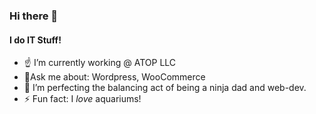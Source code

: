 ### Hi there 👋

<!--
**sdminev/sdminev** is a ✨ _special_ ✨ repository because its `README.md` (this file) appears on your GitHub profile.
-->
#### I do IT Stuff!

- ☝ I’m currently working @ ATOP LLC
- 👀Ask me about: Wordpress, WooCommerce
- 🌱 I’m perfecting the balancing act of being a ninja dad and web-dev.
- ⚡ Fun fact: I *love* aquariums!

